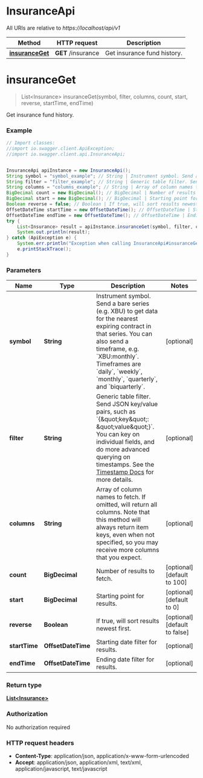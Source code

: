 # InsuranceApi

All URIs are relative to *https://localhost/api/v1*

Method | HTTP request | Description
------------- | ------------- | -------------
[**insuranceGet**](InsuranceApi.md#insuranceGet) | **GET** /insurance | Get insurance fund history.


<a name="insuranceGet"></a>
# **insuranceGet**
> List&lt;Insurance&gt; insuranceGet(symbol, filter, columns, count, start, reverse, startTime, endTime)

Get insurance fund history.

### Example
```java
// Import classes:
//import io.swagger.client.ApiException;
//import io.swagger.client.api.InsuranceApi;


InsuranceApi apiInstance = new InsuranceApi();
String symbol = "symbol_example"; // String | Instrument symbol. Send a bare series (e.g. XBU) to get data for the nearest expiring contract in that series.  You can also send a timeframe, e.g. `XBU:monthly`. Timeframes are `daily`, `weekly`, `monthly`, `quarterly`, and `biquarterly`.
String filter = "filter_example"; // String | Generic table filter. Send JSON key/value pairs, such as `{\"key\": \"value\"}`. You can key on individual fields, and do more advanced querying on timestamps. See the [Timestamp Docs](https://www.bitmex.com/app/restAPI#Timestamp-Filters) for more details.
String columns = "columns_example"; // String | Array of column names to fetch. If omitted, will return all columns.  Note that this method will always return item keys, even when not specified, so you may receive more columns that you expect.
BigDecimal count = new BigDecimal(); // BigDecimal | Number of results to fetch.
BigDecimal start = new BigDecimal(); // BigDecimal | Starting point for results.
Boolean reverse = false; // Boolean | If true, will sort results newest first.
OffsetDateTime startTime = new OffsetDateTime(); // OffsetDateTime | Starting date filter for results.
OffsetDateTime endTime = new OffsetDateTime(); // OffsetDateTime | Ending date filter for results.
try {
    List<Insurance> result = apiInstance.insuranceGet(symbol, filter, columns, count, start, reverse, startTime, endTime);
    System.out.println(result);
} catch (ApiException e) {
    System.err.println("Exception when calling InsuranceApi#insuranceGet");
    e.printStackTrace();
}
```

### Parameters

Name | Type | Description  | Notes
------------- | ------------- | ------------- | -------------
 **symbol** | **String**| Instrument symbol. Send a bare series (e.g. XBU) to get data for the nearest expiring contract in that series.  You can also send a timeframe, e.g. &#x60;XBU:monthly&#x60;. Timeframes are &#x60;daily&#x60;, &#x60;weekly&#x60;, &#x60;monthly&#x60;, &#x60;quarterly&#x60;, and &#x60;biquarterly&#x60;. | [optional]
 **filter** | **String**| Generic table filter. Send JSON key/value pairs, such as &#x60;{\&quot;key\&quot;: \&quot;value\&quot;}&#x60;. You can key on individual fields, and do more advanced querying on timestamps. See the [Timestamp Docs](https://www.bitmex.com/app/restAPI#Timestamp-Filters) for more details. | [optional]
 **columns** | **String**| Array of column names to fetch. If omitted, will return all columns.  Note that this method will always return item keys, even when not specified, so you may receive more columns that you expect. | [optional]
 **count** | **BigDecimal**| Number of results to fetch. | [optional] [default to 100]
 **start** | **BigDecimal**| Starting point for results. | [optional] [default to 0]
 **reverse** | **Boolean**| If true, will sort results newest first. | [optional] [default to false]
 **startTime** | **OffsetDateTime**| Starting date filter for results. | [optional]
 **endTime** | **OffsetDateTime**| Ending date filter for results. | [optional]

### Return type

[**List&lt;Insurance&gt;**](Insurance.md)

### Authorization

No authorization required

### HTTP request headers

 - **Content-Type**: application/json, application/x-www-form-urlencoded
 - **Accept**: application/json, application/xml, text/xml, application/javascript, text/javascript

